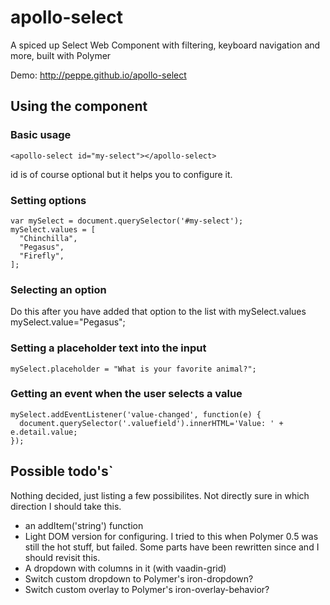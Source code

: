 # apollo-select
A spiced up Select Web Component with filtering, keyboard navigation and more, built with Polymer

Demo: http://peppe.github.io/apollo-select

## Using the component

### Basic usage

    <apollo-select id="my-select"></apollo-select>

id is of course optional but it helps you to configure it.

### Setting options
    var mySelect = document.querySelector('#my-select');
    mySelect.values = [
      "Chinchilla",
      "Pegasus",
      "Firefly",
    ];
    
### Selecting an option
Do this after you have added that option to the list with mySelect.values 
    mySelect.value="Pegasus";

### Setting a placeholder text into the input
    mySelect.placeholder = "What is your favorite animal?";
    
### Getting an event when the user selects a value
    mySelect.addEventListener('value-changed', function(e) {
      document.querySelector('.valuefield').innerHTML='Value: ' + e.detail.value;
    });

## Possible todo's`
Nothing decided, just listing a few possibilites. Not directly sure in which direction I should take this.

 - an addItem('string') function
 - Light DOM version for configuring. I tried to this when Polymer 0.5 was still the hot stuff, but failed. Some parts have been rewritten since and I should revisit this.
 - A dropdown with columns in it (with vaadin-grid)
 - Switch custom dropdown to Polymer's iron-dropdown?
 - Switch custom overlay to Polymer's iron-overlay-behavior?
